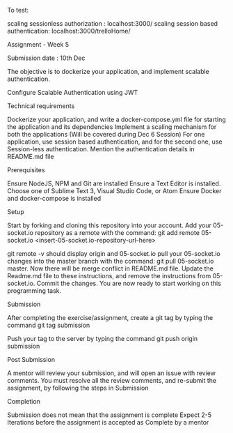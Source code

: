 To test:

scaling sessionless authorization : localhost:3000/
scaling session based authentication: localhost:3000/trelloHome/












Assignment - Week 5

Submission date : 10th Dec

The objective is to dockerize your application, and implement scalable authentication.


Configure Scalable Authentication using JWT


Technical requirements


Dockerize your application, and write a docker-compose.yml file for starting the application and its dependencies
Implement a scaling mechanism for both the applications (Will be covered during Dec 6 Session)
For one application, use session based authentication, and for the second one, use Session-less authentication.
Mention the authentication details in README.md file



Prerequisites


Ensure NodeJS, NPM and Git are installed
Ensure a Text Editor is installed. Choose one of Sublime Text 3, Visual Studio Code, or Atom
Ensure Docker and docker-compose is installed



Setup


Start by forking and cloning this repository into your account.
Add your 05-socket.io repository as a remote with the command: git add remote 05-socket.io <insert-05-socket.io-repository-url-here>

git remote -v should display origin and 05-socket.io
pull your 05-socket.io changes into the master branch with the command: git pull 05-socket.io master. Now there will be merge conflict in README.md file.
Update the Readme.md file to these instructions, and remove the instructions from 05-socket.io.
Commit the changes. You are now ready to start working on this programming task.



Submission


After completing the exercise/assignment, create a git tag by typing the command git tag submission

Push your tag to the server by typing the command git push origin submission




Post Submission


A mentor will review your submission, and will open an issue with review comments.
You must resolve all the review comments, and re-submit the assignment, by following the steps in Submission



Completion


Submission does not mean that the assignment is complete
Expect 2-5 Iterations before the assignment is accepted as Complete by a mentor